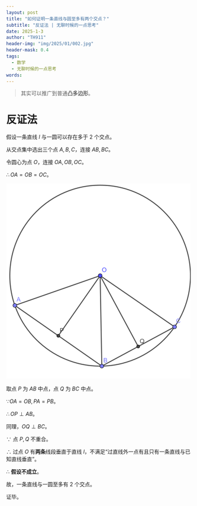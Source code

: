 ```yaml
---
layout: post
title: "如何证明一条直线与圆至多有两个交点？"
subtitle: "反证法 | 无聊时候的一点思考"
date: 2025-1-3
author: "TH911"
header-img: "img/2025/01/002.jpg"
header-mask: 0.4
tags:
  - 数学
  - 无聊时候的一点思考
words:
---
```


> 其实可以推广到普通**凸多边形**。

# 反证法

假设一条直线 $l$ 与一圆可以存在多于 $2$ 个交点。

从交点集中选出三个点 $A,B,C$，连接 $AB,BC$。

令圆心为点 $O$，连接 $OA,OB,OC$。

$\therefore OA=OB=OC$。

![](/img/2025/01/003.svg)

取点 $P$ 为 $AB$ 中点，点 $Q$ 为 $BC$ 中点。

$\because OA=OB,PA=PB$。

$\therefore OP \perp AB$。

同理，$OQ \perp BC$。

$\because$ 点 $P,Q$ 不重合。

$\therefore$ 过点 $O$ 有**两条**线段垂直于直线 $l$，不满足“过直线外一点有且只有一条直线与已知直线垂直”。

$\therefore$ **假设不成立**。

故，一条直线与一圆至多有 $2$ 个交点。

证毕。
